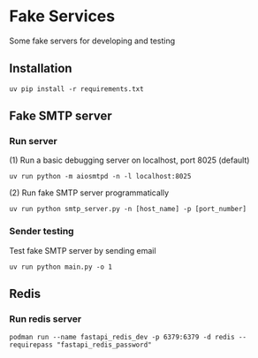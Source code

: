 # Fake Services
Some fake servers for developing and testing

## Installation
```
uv pip install -r requirements.txt
```

## Fake SMTP server
### Run server
(1) Run a basic debugging server on localhost, port 8025 (default)
```
uv run python -m aiosmtpd -n -l localhost:8025
```

(2) Run fake SMTP server programmatically
```
uv run python smtp_server.py -n [host_name] -p [port_number]
```
### Sender testing
Test fake SMTP server by sending email
```
uv run python main.py -o 1
```

## Redis
### Run redis server
```
podman run --name fastapi_redis_dev -p 6379:6379 -d redis --requirepass "fastapi_redis_password"
```